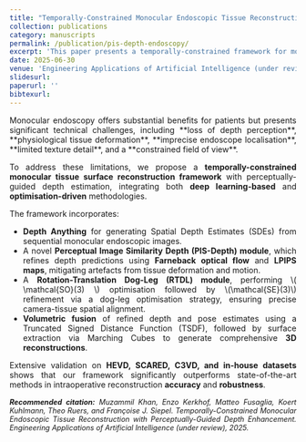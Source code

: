 ```yaml
---
title: "Temporally-Constrained Monocular Endoscopic Tissue Reconstruction with Perceptually-Guided Depth Enhancement"
collection: publications
category: manuscripts
permalink: /publication/pis-depth-endoscopy/
excerpt: 'This paper presents a temporally-constrained framework for monocular endoscopic tissue surface reconstruction with perceptually-guided depth estimation, integrating deep learning and optimisation-driven techniques.'
date: 2025-06-30
venue: 'Engineering Applications of Artificial Intelligence (under review)'
slidesurl: 
paperurl: ''
bibtexurl: 
---
```


<div style="text-align:justify; text-justify:inter-word;" markdown="1">
Monocular endoscopy offers substantial benefits for patients but presents significant technical challenges, including **loss of depth perception**, **physiological tissue deformation**, **imprecise endoscope localisation**, **limited texture detail**, and a **constrained field of view**.  

To address these limitations, we propose a **temporally-constrained monocular tissue surface reconstruction framework** with perceptually-guided depth estimation, integrating both **deep learning-based** and **optimisation-driven** methodologies.  

The framework incorporates:  
- **Depth Anything** for generating Spatial Depth Estimates (SDEs) from sequential monocular endoscopic images.  
- A novel **Perceptual Image Similarity Depth (PIS-Depth) module**, which refines depth predictions using **Farneback optical flow** and **LPIPS maps**, mitigating artefacts from tissue deformation and motion.  
- A **Rotation-Translation Dog-Leg (RTDL) module**, performing \\( \mathcal{SO}(3) \\) optimisation followed by \\(\mathcal{SE}(3)\\) refinement via a dog-leg optimisation strategy, ensuring precise camera-tissue spatial alignment.  
- **Volumetric fusion** of refined depth and pose estimates using a Truncated Signed Distance Function (TSDF), followed by surface extraction via Marching Cubes to generate comprehensive **3D reconstructions**.  

Extensive validation on **HEVD, SCARED, C3VD, and in-house datasets** shows that our framework significantly outperforms state-of-the-art methods in intraoperative reconstruction **accuracy** and **robustness**.

</div>

<div style="text-align:justify; text-justify:inter-word; margin-top:15px; font-size:0.9em; font-style:italic;">
  <strong>Recommended citation:</strong> Muzammil Khan, Enzo Kerkhof, Matteo Fusaglia, Koert Kuhlmann, Theo Ruers, and Françoise J. Siepel. Temporally-Constrained Monocular Endoscopic Tissue Reconstruction with Perceptually-Guided Depth Enhancement. Engineering Applications of Artificial Intelligence (under review), 2025.
</div>


